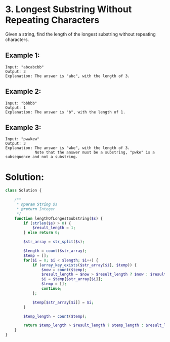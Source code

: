 # 3. Longest Substring Without Repeating Characters
Given a string, find the length of the longest substring without repeating characters.
## Example 1:
~~~
Input: "abcabcbb"
Output: 3 
Explanation: The answer is "abc", with the length of 3. 
~~~
## Example 2:
~~~
Input: "bbbbb"
Output: 1
Explanation: The answer is "b", with the length of 1.
~~~
## Example 3:
~~~
Input: "pwwkew"
Output: 3
Explanation: The answer is "wke", with the length of 3. 
             Note that the answer must be a substring, "pwke" is a subsequence and not a substring.
~~~

# Solution:
~~~PHP
class Solution {

    /**
     * @param String $s
     * @return Integer
     */
    function lengthOfLongestSubstring($s) {
        if (strlen($s) > 0) {
            $result_length = 1;
        } else return 0;

        $str_array = str_split($s);

        $length = count($str_array);
        $temp = [];
        for($i = 0; $i < $length; $i++) {
            if (array_key_exists($str_array[$i], $temp)) {
                $now = count($temp);
                $result_length = $now > $result_length ? $now : $result_length;
                $i = $temp[$str_array[$i]];
                $temp = [];
                continue;
            };

            $temp[$str_array[$i]] = $i;
        }

        $temp_length = count($temp);

        return $temp_length > $result_length ? $temp_length : $result_length;
    }
}
~~~